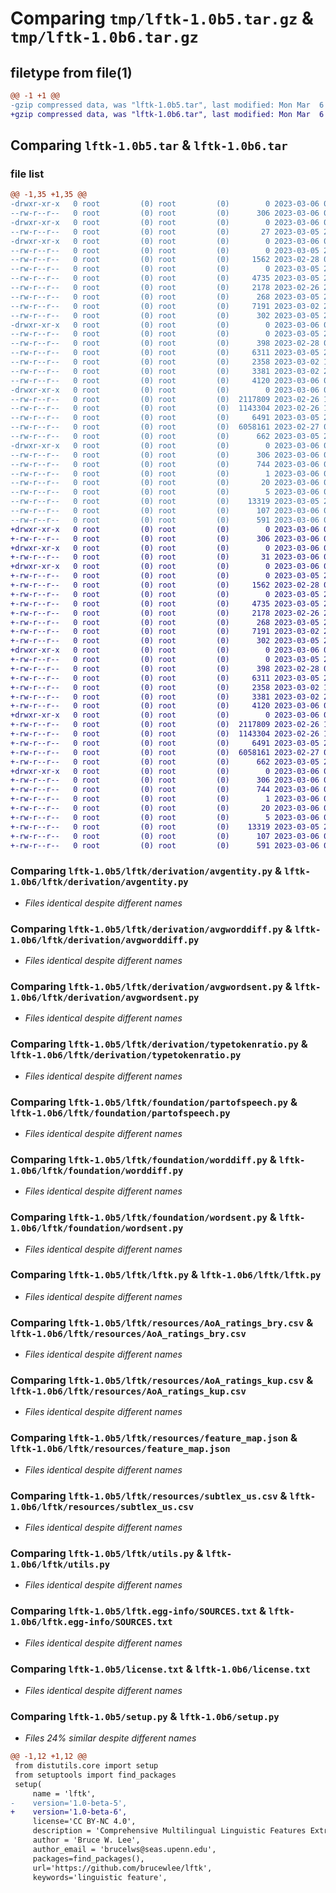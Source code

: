 # Comparing `tmp/lftk-1.0b5.tar.gz` & `tmp/lftk-1.0b6.tar.gz`

## filetype from file(1)

```diff
@@ -1 +1 @@
-gzip compressed data, was "lftk-1.0b5.tar", last modified: Mon Mar  6 02:52:26 2023, max compression
+gzip compressed data, was "lftk-1.0b6.tar", last modified: Mon Mar  6 03:13:17 2023, max compression
```

## Comparing `lftk-1.0b5.tar` & `lftk-1.0b6.tar`

### file list

```diff
@@ -1,35 +1,35 @@
-drwxr-xr-x   0 root         (0) root         (0)        0 2023-03-06 02:52:26.478144 lftk-1.0b5/
--rw-r--r--   0 root         (0) root         (0)      306 2023-03-06 02:52:26.479144 lftk-1.0b5/PKG-INFO
-drwxr-xr-x   0 root         (0) root         (0)        0 2023-03-06 02:52:26.315143 lftk-1.0b5/lftk/
--rw-r--r--   0 root         (0) root         (0)       27 2023-03-05 22:32:35.000000 lftk-1.0b5/lftk/__init__.py
-drwxr-xr-x   0 root         (0) root         (0)        0 2023-03-06 02:52:26.338143 lftk-1.0b5/lftk/derivation/
--rw-r--r--   0 root         (0) root         (0)        0 2023-03-05 22:01:09.000000 lftk-1.0b5/lftk/derivation/__init__.py
--rw-r--r--   0 root         (0) root         (0)     1562 2023-02-28 03:22:01.000000 lftk-1.0b5/lftk/derivation/avgentity.py
--rw-r--r--   0 root         (0) root         (0)        0 2023-03-05 21:16:55.000000 lftk-1.0b5/lftk/derivation/avgpartofspeech.py
--rw-r--r--   0 root         (0) root         (0)     4735 2023-03-05 21:20:07.000000 lftk-1.0b5/lftk/derivation/avgworddiff.py
--rw-r--r--   0 root         (0) root         (0)     2178 2023-02-26 21:10:41.000000 lftk-1.0b5/lftk/derivation/avgwordsent.py
--rw-r--r--   0 root         (0) root         (0)      268 2023-03-05 21:44:07.000000 lftk-1.0b5/lftk/derivation/foundation_collector.py
--rw-r--r--   0 root         (0) root         (0)     7191 2023-03-02 20:12:26.000000 lftk-1.0b5/lftk/derivation/typetokenratio.py
--rw-r--r--   0 root         (0) root         (0)      302 2023-03-05 22:18:28.000000 lftk-1.0b5/lftk/derivation_collector.py
-drwxr-xr-x   0 root         (0) root         (0)        0 2023-03-06 02:52:26.347143 lftk-1.0b5/lftk/foundation/
--rw-r--r--   0 root         (0) root         (0)        0 2023-03-05 22:01:27.000000 lftk-1.0b5/lftk/foundation/__init__.py
--rw-r--r--   0 root         (0) root         (0)      398 2023-02-28 03:21:20.000000 lftk-1.0b5/lftk/foundation/entity.py
--rw-r--r--   0 root         (0) root         (0)     6311 2023-03-05 21:10:37.000000 lftk-1.0b5/lftk/foundation/partofspeech.py
--rw-r--r--   0 root         (0) root         (0)     2358 2023-03-02 19:49:10.000000 lftk-1.0b5/lftk/foundation/worddiff.py
--rw-r--r--   0 root         (0) root         (0)     3381 2023-03-02 20:09:58.000000 lftk-1.0b5/lftk/foundation/wordsent.py
--rw-r--r--   0 root         (0) root         (0)     4120 2023-03-06 02:52:17.000000 lftk-1.0b5/lftk/lftk.py
-drwxr-xr-x   0 root         (0) root         (0)        0 2023-03-06 02:52:26.396143 lftk-1.0b5/lftk/resources/
--rw-r--r--   0 root         (0) root         (0)  2117809 2023-02-26 19:43:15.000000 lftk-1.0b5/lftk/resources/AoA_ratings_bry.csv
--rw-r--r--   0 root         (0) root         (0)  1143304 2023-02-26 19:41:48.000000 lftk-1.0b5/lftk/resources/AoA_ratings_kup.csv
--rw-r--r--   0 root         (0) root         (0)     6491 2023-03-05 21:43:26.000000 lftk-1.0b5/lftk/resources/feature_map.json
--rw-r--r--   0 root         (0) root         (0)  6058161 2023-02-27 00:07:37.000000 lftk-1.0b5/lftk/resources/subtlex_us.csv
--rw-r--r--   0 root         (0) root         (0)      662 2023-03-05 22:18:47.000000 lftk-1.0b5/lftk/utils.py
-drwxr-xr-x   0 root         (0) root         (0)        0 2023-03-06 02:52:26.327143 lftk-1.0b5/lftk.egg-info/
--rw-r--r--   0 root         (0) root         (0)      306 2023-03-06 02:52:26.000000 lftk-1.0b5/lftk.egg-info/PKG-INFO
--rw-r--r--   0 root         (0) root         (0)      744 2023-03-06 02:52:26.000000 lftk-1.0b5/lftk.egg-info/SOURCES.txt
--rw-r--r--   0 root         (0) root         (0)        1 2023-03-06 02:52:26.000000 lftk-1.0b5/lftk.egg-info/dependency_links.txt
--rw-r--r--   0 root         (0) root         (0)       20 2023-03-06 02:52:26.000000 lftk-1.0b5/lftk.egg-info/requires.txt
--rw-r--r--   0 root         (0) root         (0)        5 2023-03-06 02:52:26.000000 lftk-1.0b5/lftk.egg-info/top_level.txt
--rw-r--r--   0 root         (0) root         (0)    13319 2023-03-05 21:50:01.000000 lftk-1.0b5/license.txt
--rw-r--r--   0 root         (0) root         (0)      107 2023-03-06 02:52:26.484144 lftk-1.0b5/setup.cfg
--rw-r--r--   0 root         (0) root         (0)      591 2023-03-06 02:51:33.000000 lftk-1.0b5/setup.py
+drwxr-xr-x   0 root         (0) root         (0)        0 2023-03-06 03:13:17.378107 lftk-1.0b6/
+-rw-r--r--   0 root         (0) root         (0)      306 2023-03-06 03:13:17.379107 lftk-1.0b6/PKG-INFO
+drwxr-xr-x   0 root         (0) root         (0)        0 2023-03-06 03:13:17.241106 lftk-1.0b6/lftk/
+-rw-r--r--   0 root         (0) root         (0)       31 2023-03-06 03:12:53.000000 lftk-1.0b6/lftk/__init__.py
+drwxr-xr-x   0 root         (0) root         (0)        0 2023-03-06 03:13:17.262106 lftk-1.0b6/lftk/derivation/
+-rw-r--r--   0 root         (0) root         (0)        0 2023-03-05 22:01:09.000000 lftk-1.0b6/lftk/derivation/__init__.py
+-rw-r--r--   0 root         (0) root         (0)     1562 2023-02-28 03:22:01.000000 lftk-1.0b6/lftk/derivation/avgentity.py
+-rw-r--r--   0 root         (0) root         (0)        0 2023-03-05 21:16:55.000000 lftk-1.0b6/lftk/derivation/avgpartofspeech.py
+-rw-r--r--   0 root         (0) root         (0)     4735 2023-03-05 21:20:07.000000 lftk-1.0b6/lftk/derivation/avgworddiff.py
+-rw-r--r--   0 root         (0) root         (0)     2178 2023-02-26 21:10:41.000000 lftk-1.0b6/lftk/derivation/avgwordsent.py
+-rw-r--r--   0 root         (0) root         (0)      268 2023-03-05 21:44:07.000000 lftk-1.0b6/lftk/derivation/foundation_collector.py
+-rw-r--r--   0 root         (0) root         (0)     7191 2023-03-02 20:12:26.000000 lftk-1.0b6/lftk/derivation/typetokenratio.py
+-rw-r--r--   0 root         (0) root         (0)      302 2023-03-05 22:18:28.000000 lftk-1.0b6/lftk/derivation_collector.py
+drwxr-xr-x   0 root         (0) root         (0)        0 2023-03-06 03:13:17.270106 lftk-1.0b6/lftk/foundation/
+-rw-r--r--   0 root         (0) root         (0)        0 2023-03-05 22:01:27.000000 lftk-1.0b6/lftk/foundation/__init__.py
+-rw-r--r--   0 root         (0) root         (0)      398 2023-02-28 03:21:20.000000 lftk-1.0b6/lftk/foundation/entity.py
+-rw-r--r--   0 root         (0) root         (0)     6311 2023-03-05 21:10:37.000000 lftk-1.0b6/lftk/foundation/partofspeech.py
+-rw-r--r--   0 root         (0) root         (0)     2358 2023-03-02 19:49:10.000000 lftk-1.0b6/lftk/foundation/worddiff.py
+-rw-r--r--   0 root         (0) root         (0)     3381 2023-03-02 20:09:58.000000 lftk-1.0b6/lftk/foundation/wordsent.py
+-rw-r--r--   0 root         (0) root         (0)     4120 2023-03-06 02:52:17.000000 lftk-1.0b6/lftk/lftk.py
+drwxr-xr-x   0 root         (0) root         (0)        0 2023-03-06 03:13:17.314106 lftk-1.0b6/lftk/resources/
+-rw-r--r--   0 root         (0) root         (0)  2117809 2023-02-26 19:43:15.000000 lftk-1.0b6/lftk/resources/AoA_ratings_bry.csv
+-rw-r--r--   0 root         (0) root         (0)  1143304 2023-02-26 19:41:48.000000 lftk-1.0b6/lftk/resources/AoA_ratings_kup.csv
+-rw-r--r--   0 root         (0) root         (0)     6491 2023-03-05 21:43:26.000000 lftk-1.0b6/lftk/resources/feature_map.json
+-rw-r--r--   0 root         (0) root         (0)  6058161 2023-02-27 00:07:37.000000 lftk-1.0b6/lftk/resources/subtlex_us.csv
+-rw-r--r--   0 root         (0) root         (0)      662 2023-03-05 22:18:47.000000 lftk-1.0b6/lftk/utils.py
+drwxr-xr-x   0 root         (0) root         (0)        0 2023-03-06 03:13:17.252106 lftk-1.0b6/lftk.egg-info/
+-rw-r--r--   0 root         (0) root         (0)      306 2023-03-06 03:13:17.000000 lftk-1.0b6/lftk.egg-info/PKG-INFO
+-rw-r--r--   0 root         (0) root         (0)      744 2023-03-06 03:13:17.000000 lftk-1.0b6/lftk.egg-info/SOURCES.txt
+-rw-r--r--   0 root         (0) root         (0)        1 2023-03-06 03:13:17.000000 lftk-1.0b6/lftk.egg-info/dependency_links.txt
+-rw-r--r--   0 root         (0) root         (0)       20 2023-03-06 03:13:17.000000 lftk-1.0b6/lftk.egg-info/requires.txt
+-rw-r--r--   0 root         (0) root         (0)        5 2023-03-06 03:13:17.000000 lftk-1.0b6/lftk.egg-info/top_level.txt
+-rw-r--r--   0 root         (0) root         (0)    13319 2023-03-05 21:50:01.000000 lftk-1.0b6/license.txt
+-rw-r--r--   0 root         (0) root         (0)      107 2023-03-06 03:13:17.381107 lftk-1.0b6/setup.cfg
+-rw-r--r--   0 root         (0) root         (0)      591 2023-03-06 03:13:14.000000 lftk-1.0b6/setup.py
```

### Comparing `lftk-1.0b5/lftk/derivation/avgentity.py` & `lftk-1.0b6/lftk/derivation/avgentity.py`

 * *Files identical despite different names*

### Comparing `lftk-1.0b5/lftk/derivation/avgworddiff.py` & `lftk-1.0b6/lftk/derivation/avgworddiff.py`

 * *Files identical despite different names*

### Comparing `lftk-1.0b5/lftk/derivation/avgwordsent.py` & `lftk-1.0b6/lftk/derivation/avgwordsent.py`

 * *Files identical despite different names*

### Comparing `lftk-1.0b5/lftk/derivation/typetokenratio.py` & `lftk-1.0b6/lftk/derivation/typetokenratio.py`

 * *Files identical despite different names*

### Comparing `lftk-1.0b5/lftk/foundation/partofspeech.py` & `lftk-1.0b6/lftk/foundation/partofspeech.py`

 * *Files identical despite different names*

### Comparing `lftk-1.0b5/lftk/foundation/worddiff.py` & `lftk-1.0b6/lftk/foundation/worddiff.py`

 * *Files identical despite different names*

### Comparing `lftk-1.0b5/lftk/foundation/wordsent.py` & `lftk-1.0b6/lftk/foundation/wordsent.py`

 * *Files identical despite different names*

### Comparing `lftk-1.0b5/lftk/lftk.py` & `lftk-1.0b6/lftk/lftk.py`

 * *Files identical despite different names*

### Comparing `lftk-1.0b5/lftk/resources/AoA_ratings_bry.csv` & `lftk-1.0b6/lftk/resources/AoA_ratings_bry.csv`

 * *Files identical despite different names*

### Comparing `lftk-1.0b5/lftk/resources/AoA_ratings_kup.csv` & `lftk-1.0b6/lftk/resources/AoA_ratings_kup.csv`

 * *Files identical despite different names*

### Comparing `lftk-1.0b5/lftk/resources/feature_map.json` & `lftk-1.0b6/lftk/resources/feature_map.json`

 * *Files identical despite different names*

### Comparing `lftk-1.0b5/lftk/resources/subtlex_us.csv` & `lftk-1.0b6/lftk/resources/subtlex_us.csv`

 * *Files identical despite different names*

### Comparing `lftk-1.0b5/lftk/utils.py` & `lftk-1.0b6/lftk/utils.py`

 * *Files identical despite different names*

### Comparing `lftk-1.0b5/lftk.egg-info/SOURCES.txt` & `lftk-1.0b6/lftk.egg-info/SOURCES.txt`

 * *Files identical despite different names*

### Comparing `lftk-1.0b5/license.txt` & `lftk-1.0b6/license.txt`

 * *Files identical despite different names*

### Comparing `lftk-1.0b5/setup.py` & `lftk-1.0b6/setup.py`

 * *Files 24% similar despite different names*

```diff
@@ -1,12 +1,12 @@
 from distutils.core import setup
 from setuptools import find_packages
 setup(
     name = 'lftk',  
-    version='1.0-beta-5',
+    version='1.0-beta-6',
     license='CC BY-NC 4.0',   
     description = 'Comprehensive Multilingual Linguistic Features Extraction in Python',
     author = 'Bruce W. Lee',
     author_email = 'brucelws@seas.upenn.edu', 
     packages=find_packages(),
     url='https://github.com/brucewlee/lftk',
     keywords='linguistic feature',
```

